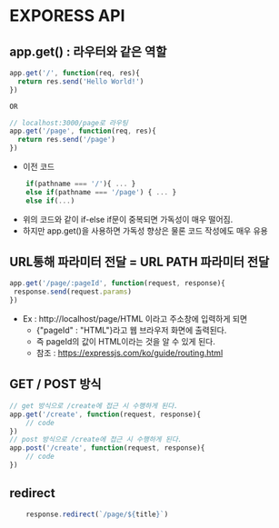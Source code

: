 # EXPORESS API

## app.get() : 라우터와 같은 역할
```javascript
app.get('/', function(req, res){ 
  return res.send('Hello World!')
})

OR

// localhost:3000/page로 라우팅
app.get('/page', function(req, res){ 
  return res.send('/page')
})

```
- 이전 코드

```javascript
    if(pathname === '/'){ ... }
    else if(pathname === '/page') { ... }
    else if(...)
```
  - 위의 코드와 같이 if-else if문이 중복되면 가독성이 매우 떨어짐.
  - 하지만 app.get()을 사용하면 가독성 향상은 물론 코드 작성에도 매우 유용


## URL통해 파라미터 전달 = URL PATH 파라미터 전달
```javascript
app.get('/page/:pageId', function(request, response){ 
 response.send(request.params)
})
```
  - Ex : http://localhost/page/HTML 이라고 주소창에 입력하게 되면
    - {"pageId" : "HTML"}라고 웹 브라우저 화면에 출력된다.
    - 즉 pageId의 값이 HTML이라는 것을 알 수 있게 된다.
    - 참조 : https://expressjs.com/ko/guide/routing.html

## GET / POST 방식
```javascript
// get 방식으로 /create에 접근 시 수행하게 된다.
app.get('/create', function(request, response){
    // code
})
// post 방식으로 /create에 접근 시 수행하게 된다.
app.post('/create', function(request, response){
    // code
})
```

## redirect
```javascript
    response.redirect(`/page/${title}`)
```